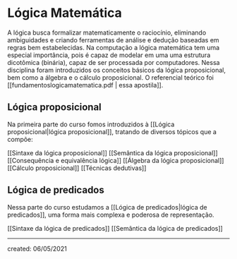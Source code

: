 # Lógica Matemática
A lógica busca formalizar matematicamente o raciocínio, eliminando ambiguidades e criando ferramentas de análise e dedução baseadas em regras bem estabelecidas. Na computação a lógica matemática tem uma especial importância, pois é capaz de modelar em uma uma estrutura dicotômica (binária), capaz de ser processada por computadores. Nessa disciplina foram introduzidos os conceitos básicos da lógica proposicional, bem como a álgebra e o cálculo proposicional. O referencial teórico foi [[fundamentoslogicamatematica.pdf | essa apostila]].

## Lógica proposicional
Na primeira parte do curso fomos introduzidos à [[Lógica proposicional|lógica proposicional]], tratando de diversos tópicos que a compõe:

[[Sintaxe da lógica proposicional]]
[[Semântica da lógica proposicional]]
[[Consequência e equivalência lógica]]
[[Álgebra da lógica proposicional]]
[[Cálculo proposicional]]
[[Técnicas dedutivas]]

## Lógica de predicados
Nessa parte do curso estudamos a [[Lógica de predicados|lógica de predicados]], uma forma mais complexa e poderosa de representação.

[[Sintaxe da lógica de predicados]]
[[Semântica da lógica de predicados]]

---

created: 06/05/2021
